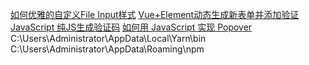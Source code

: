 [如何优雅的自定义File Input样式](http://www.majiang.life/blog/the-smart-way-of-styling-and-customizing-file-input/)
[Vue+Element动态生成新表单并添加验证](https://blog.csdn.net/m0_37036014/article/details/84104903)
[JavaScript 纯JS生成验证码](https://www.jianshu.com/p/0d2e735dbaaa)
[如何用 JavaScript 实现 Popover](https://scarletsky.github.io/2017/02/18/implement-popover-with-javascript/)
C:\Users\Administrator\AppData\Local\Yarn\bin
C:\Users\Administrator\AppData\Roaming\npm
